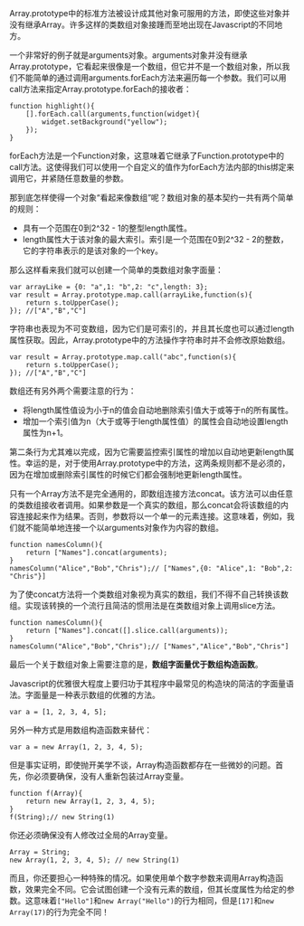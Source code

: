 <!--
Title|Javascript数组的几个微妙点
Id|javascript-array-subtle
Date|2014-09-02 21:03:00
Status|Publish
Type|Post
Tags|javascript,tech
Excerpt|Array.prototype中的标准方法被设计成其他对象可服用的方法，即使这些对象并没有继承Array。许多这样的类数组对象接踵而至地出现在Javascript的不同地方。
-->
Array.prototype中的标准方法被设计成其他对象可服用的方法，即使这些对象并没有继承Array。许多这样的类数组对象接踵而至地出现在Javascript的不同地方。

一个非常好的例子就是arguments对象。arguments对象并没有继承Array.prototype，它看起来很像是一个数组，但它并不是一个数组对象，所以我们不能简单的通过调用arguments.forEach方法来遍历每一个参数。我们可以用call方法来指定Array.prototype.forEach的接收者：

    function highlight(){
        [].forEach.call(arguments,function(widget){
            widget.setBackground("yellow");
        });
    }
forEach方法是一个Function对象，这意味着它继承了Function.prototype中的call方法。这使得我们可以使用一个自定义的值作为forEach方法内部的this绑定来调用它，并紧随任意数量的参数。

那到底怎样使得一个对象“看起来像数组”呢？数组对象的基本契约一共有两个简单的规则：
- 具有一个范围在0到2^32 - 1的整型length属性。
- length属性大于该对象的最大索引。索引是一个范围在0到2^32 - 2的整数，它的字符串表示的是该对象的一个key。

那么这样看来我们就可以创建一个简单的类数组对象字面量：

    var arrayLike = {0: "a",1: "b",2: "c",length: 3};
    var result = Array.prototype.map.call(arrayLike,function(s){
        return s.toUpperCase();
    }); //["A","B","C"]

字符串也表现为不可变数组，因为它们是可索引的，并且其长度也可以通过length属性获取。因此，Array.prototype中的方法操作字符串时并不会修改原始数组。

    var result = Array.prototype.map.call("abc",function(s){
        return s.toUpperCase();
    }); //["A","B","C"]
    
数组还有另外两个需要注意的行为：
- 将length属性值设为小于n的值会自动地删除索引值大于或等于n的所有属性。
- 增加一个索引值为n（大于或等于length属性值）的属性会自动地设置length属性为n+1。

第二条行为尤其难以完成，因为它需要监控索引属性的增加以自动地更新length属性。幸运的是，对于使用Array.prototype中的方法，这两条规则都不是必须的，因为在增加或删除索引属性的时候它们都会强制地更新length属性。

只有一个Array方法不是完全通用的，即数组连接方法concat。该方法可以由任意的类数组接收者调用。如果参数是一个真实的数组，那么concat会将该数组的内容连接起来作为结果。否则，参数将以一个单一的元素连接。这意味着，例如，我们就不能简单地连接一个以arguments对象作为内容的数组。

    function namesColumn(){
        return ["Names"].concat(arguments);
    }
    namesColumn("Alice","Bob","Chris");// ["Names",{0: "Alice",1: "Bob",2: "Chris"}]
    
为了使concat方法将一个类数组对象视为真实的数组，我们不得不自己转换该数组。实现该转换的一个流行且简洁的惯用法是在类数组对象上调用slice方法。

    function namesColumn(){
        return ["Names"].concat([].slice.call(arguments));
    }
    namesColumn("Alice","Bob","Chris");// ["Names","Alice","Bob","Chris"]
    

最后一个关于数组对象上需要注意的是，**数组字面量优于数组构造函数**。

Javascript的优雅很大程度上要归功于其程序中最常见的构造块的简洁的字面量语法。字面量是一种表示数组的优雅的方法。

    var a = [1, 2, 3, 4, 5];
另外一种方式是用数组构造函数来替代：

    var a = new Array(1, 2, 3, 4, 5);
但是事实证明，即使抛开美学不谈，Array构造函数都存在一些微妙的问题。首先，你必须要确保，没有人重新包装过Array变量。

    function f(Array){
        return new Array(1, 2, 3, 4, 5);
    }
    f(String);// new String(1)
你还必须确保没有人修改过全局的Array变量。

    Array = String;
    new Array(1, 2, 3, 4, 5); // new String(1)
而且，你还要担心一种特殊的情况。如果使用单个数字参数来调用Array构造函数，效果完全不同。它会试图创建一个没有元素的数组，但其长度属性为给定的参数。这意味着`["Hello"]`和`new Array("Hello")`的行为相同，但是`[17]`和`new Array(17)`的行为完全不同！
